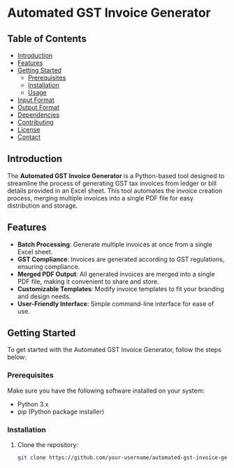 # Automated GST Invoice Generator

## Table of Contents
- [Introduction](#introduction)
- [Features](#features)
- [Getting Started](#getting-started)
  - [Prerequisites](#prerequisites)
  - [Installation](#installation)
  - [Usage](#usage)
- [Input Format](#input-format)
- [Output Format](#output-format)
- [Dependencies](#dependencies)
- [Contributing](#contributing)
- [License](#license)
- [Contact](#contact)

## Introduction

The **Automated GST Invoice Generator** is a Python-based tool designed to streamline the process of generating GST tax invoices from ledger or bill details provided in an Excel sheet. This tool automates the invoice creation process, merging multiple invoices into a single PDF file for easy distribution and storage.

## Features

- **Batch Processing**: Generate multiple invoices at once from a single Excel sheet.
- **GST Compliance**: Invoices are generated according to GST regulations, ensuring compliance.
- **Merged PDF Output**: All generated invoices are merged into a single PDF file, making it convenient to share and store.
- **Customizable Templates**: Modify invoice templates to fit your branding and design needs.
- **User-Friendly Interface**: Simple command-line interface for ease of use.

## Getting Started

To get started with the Automated GST Invoice Generator, follow the steps below:

### Prerequisites

Make sure you have the following software installed on your system:

- Python 3.x
- pip (Python package installer)

### Installation

1. Clone the repository:

   ```bash
   git clone https://github.com/your-username/automated-gst-invoice-generator.git

